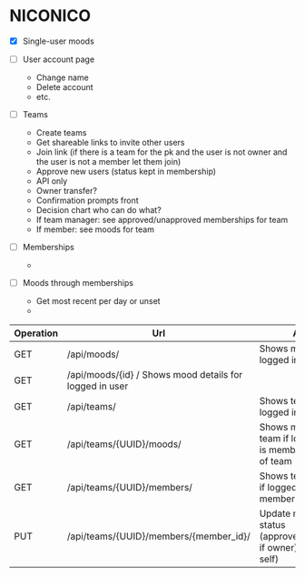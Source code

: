 # NICONICO

- [x] Single-user moods
- [ ] User account page

  - Change name
  - Delete account
  - etc.
 
- [ ] Teams

  - Create teams
  - Get shareable links to invite other users
  - Join link 
    (if there is a team for the pk
     and the user is not owner
     and the user is not a member
     let them join)
  - Approve new users (status kept in membership)
  - API only
  - Owner transfer?
  - Confirmation prompts front
  - Decision chart who can do what?
  - If team manager: see approved/unapproved memberships for team
  - If member: see moods for team
  
- [ ] Memberships

  - 
  
- [ ] Moods through memberships

  - Get most recent per day or unset
  - 

Operation | Url | Action
--- | --- | ---
GET | /api/moods/ | Shows moods for logged in user
GET | /api/moods/{id} / Shows mood details for logged in user
GET | /api/teams/ | Shows teams for logged in user
GET | /api/teams/{UUID}/moods/ | Shows moodboard for team if logged in user is member or owner of team
GET | /api/teams/{UUID}/members/ | Shows team members if logged in user is member or owner
PUT | /api/teams/{UUID}/members/{member_id}/ | Update member status (approve/reject/delete if owner), (delete if self) 

